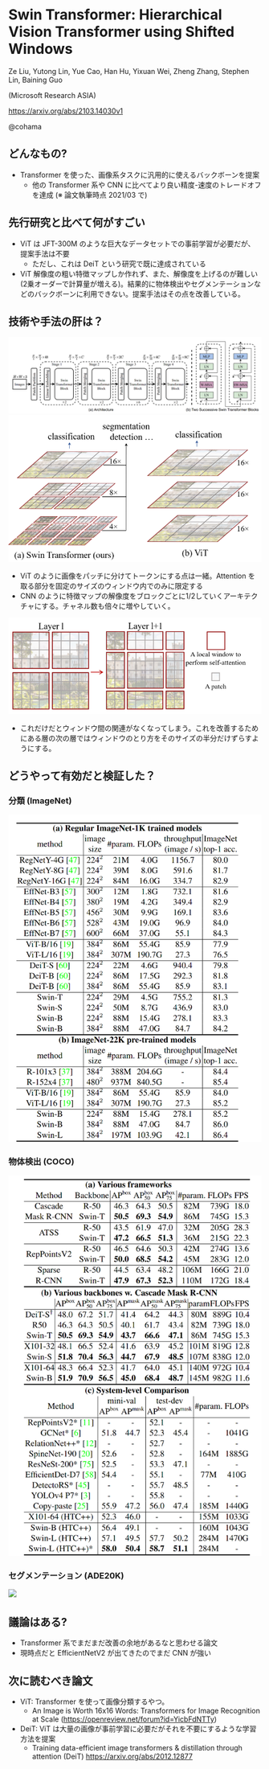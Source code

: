 Swin Transformer: Hierarchical Vision Transformer using Shifted Windows
===
Ze Liu, Yutong Lin, Yue Cao, Han Hu, Yixuan Wei, Zheng Zhang, Stephen Lin, Baining Guo

(Microsoft Research ASIA)

https://arxiv.org/abs/2103.14030v1

@cohama

## どんなもの?

- Transformer を使った、画像系タスクに汎用的に使えるバックボーンを提案
  - 他の Transformer 系や CNN に比べてより良い精度-速度のトレードオフを達成 (※ 論文執筆時点 2021/03 で)

## 先行研究と比べて何がすごい

- ViT は JFT-300M のような巨大なデータセットでの事前学習が必要だが、提案手法は不要
  - ただし、これは DeiT という研究で既に達成されている
- ViT 解像度の粗い特徴マップしか作れず、また、解像度を上げるのが難しい (2乗オーダーで計算量が増える)。結果的に物体検出やセグメンテーションなどのバックボーンに利用できない。提案手法はその点を改善している。

## 技術や手法の肝は？

![](./swintransformer/arch.png)
![](./swintransformer/featuremap.png)

- ViT のように画像をパッチに分けてトークンにする点は一緒。Attention を取る部分を固定のサイズのウィンドウ内でのみに限定する
- CNN のように特徴マップの解像度をブロックごとに1/2していくアーキテクチャにする。チャネル数も倍々に増やしていく。

![](./swintransformer/shiftedwindow.png)

- これだけだとウィンドウ間の関連がなくなってしまう。これを改善するためにある層の次の層ではウィンドウのとり方をそのサイズの半分だけずらすようにする。

## どうやって有効だと検証した？

### 分類 (ImageNet)

![](./swintransformer/result1.png)


### 物体検出 (COCO)

![](./swintransformer/result2.png)

### セグメンテーション (ADE20K)

![](./swintransformer/result3.png)

## 議論はある?

- Transformer 系でまだまだ改善の余地があるなと思わせる論文
- 現時点だと EfficientNetV2 が出てきたのでまだ CNN が強い

## 次に読むべき論文

- ViT: Transformer を使って画像分類するやつ。
  - An Image is Worth 16x16 Words: Transformers for Image Recognition at Scale (https://openreview.net/forum?id=YicbFdNTTy)
- DeiT: ViT は大量の画像が事前学習に必要だがそれを不要にするような学習方法を提案
  - Training data-efficient image transformers & distillation through attention (DeiT) https://arxiv.org/abs/2012.12877
